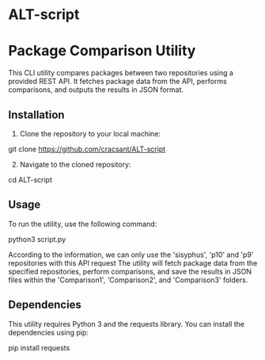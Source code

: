 # ALT-script
# Package Comparison Utility

This CLI utility compares packages between two repositories using a provided REST API. It fetches package data from the API, performs comparisons, and outputs the results in JSON format.

## Installation

1. Clone the repository to your local machine:

git clone https://github.com/cracsant/ALT-script

2. Navigate to the cloned repository:

cd ALT-script


## Usage

To run the utility, use the following command:

python3 script.py <repo1> <repo2>

According to the information, we can only use the 'sisyphus', 'p10' and 'p9' repositories with this API request
The utility will fetch package data from the specified repositories, perform comparisons, and save the results in JSON files within the 'Comparison1', 'Comparison2', and 'Comparison3' folders.

## Dependencies

This utility requires Python 3 and the requests library. You can install the dependencies using pip:

pip install requests
